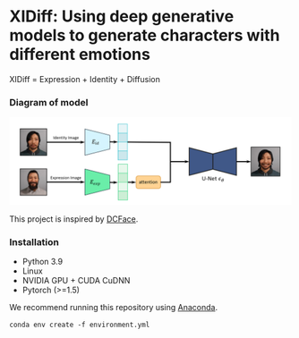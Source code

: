 # XIDiff: Using deep generative models to generate characters with different emotions

XIDiff = Expression + Identity + Diffusion

### Diagram of model

![img.png](img.png)

This project is inspired by  [DCFace](https://github.com/mk-minchul/dcface).

### Installation
* Python 3.9
* Linux
* NVIDIA GPU + CUDA CuDNN
* Pytorch (>=1.5)

We recommend running this repository using [Anaconda](https://docs.anaconda.com/anaconda/install/).  

```
conda env create -f environment.yml
```